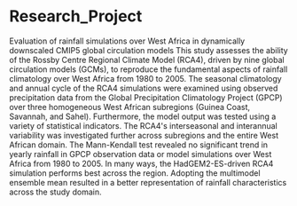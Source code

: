 # Research_Project
Evaluation of rainfall simulations over West Africa in dynamically downscaled CMIP5 global circulation models
This study assesses the ability of the Rossby Centre Regional Climate Model (RCA4), driven by nine global circulation models (GCMs), to reproduce 
the fundamental aspects of rainfall climatology over West Africa from 1980 to 2005. The seasonal climatology and annual cycle of the RCA4 
simulations were examined using observed precipitation data from the Global Precipitation Climatology Project (GPCP) over three homogeneous 
West African subregions (Guinea Coast, Savannah, and Sahel). Furthermore, the model output was tested using a variety of statistical 
indicators. The RCA4's interseasonal and interannual variability was investigated further across subregions and the entire West African domain.
The Mann-Kendall test revealed no significant trend in yearly rainfall in GPCP observation data or model simulations over West Africa from 1980 to 2005. 
In many ways, the HadGEM2-ES-driven RCA4 simulation performs best across the region. Adopting the multimodel ensemble mean resulted in a better 
representation of rainfall characteristics across the study domain.
